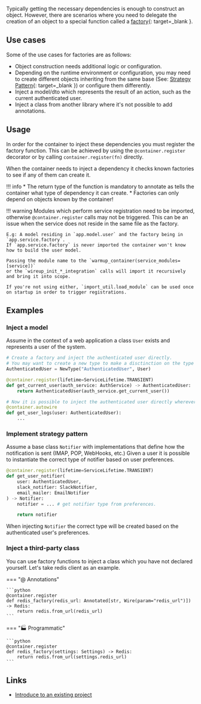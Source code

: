 Typically getting the necessary dependencies is enough to construct an object. However, there are scenarios
where you need to delegate the creation of an object to a special function called a 
[factory](https://en.wikipedia.org/wiki/Factory_(object-oriented_programming)){: target=_blank }.

## Use cases

Some of the use cases for factories are as follows:

* Object construction needs additional logic or configuration.
* Depending on the runtime environment or configuration, you may need to create different objects 
inheriting from the same base (See: [Strategy Pattern](https://en.wikipedia.org/wiki/Strategy_pattern){: target=_blank }) or configure them differently. 
* Inject a model/dto which represents the result of an action, such as the current authenticated user.
* Inject a class from another library where it's not possible to add annotations.

## Usage

In order for the container to inject these dependencies you must register the factory function.
This can be achieved by using the `@container.register` decorator or by calling `container.register(fn)` directly.

When the container needs to inject a dependency it checks known factories to see if any of them can create it.


!!! info
    * The return type of the function is mandatory to annotate as tells the container what 
    type of dependency it can create.
    * Factories can only depend on objects known by the container!

!!! warning
    Modules which perform service registration need to be imported, otherwise `@container.register` calls
    may not be triggered. This can be an issue when the service does not reside in the same file as the
    factory. 

    E.g: A model residing in `app.model.user` and the factory being in `app.service.factory`.
    If `app.service.factory` is never imported the container won't know how to build the user model.

    Passing the module name to the `warmup_container(service_modules=[service])` 
    or the `wireup_init_*_integration` calls will import it recursively and bring it into scope.

    If you're not using either, `import_util.load_module` can be used once on startup in order to trigger registrations.

## Examples

### Inject a model

Assume in the context of a web application a class `User` exists and represents a user of the system.

```python
# Create a factory and inject the authenticated user directly.
# You may want to create a new type to make a disctinction on the type of user this is.
AuthenticatedUser = NewType("AuthenticatedUser", User)

@container.register(lifetime=ServiceLifetime.TRANSIENT)
def get_current_user(auth_service: AuthService) -> AuthenticatedUser:
    return AuthenticatedUser(auth_service.get_current_user())

# Now it is possible to inject the authenticated user directly wherever it is necessary.
@container.autowire
def get_user_logs(user: AuthenticatedUser):
    ...
```

### Implement strategy pattern

Assume a base class `Notifier` with implementations that define how the notification is sent (IMAP, POP, WebHooks, etc.)
Given a user it is possible to instantiate the correct type of notifier based on user preferences.


```python
@container.register(lifetime=ServiceLifetime.TRANSIENT)
def get_user_notifier(
    user: AuthenticatedUser, 
    slack_notifier: SlackNotifier, 
    email_mailer: EmailNotifier
) -> Notifier:
    notifier = ... # get notifier type from preferences.

    return notifier
```

When injecting `Notifier` the correct type will be created based on the authenticated user's preferences.

### Inject a third-party class

You can use factory functions to inject a class which you have not declared yourself. Let's take redis client as an
example.

=== "@ Annotations"

    ```python
    @container.register
    def redis_factory(redis_url: Annotated[str, Wire(param="redis_url")]) -> Redis:
        return redis.from_url(redis_url)
    ```

=== "🏭 Programmatic"

    ```python
    @container.register
    def redis_factory(settings: Settings) -> Redis:
        return redis.from_url(settings.redis_url)
    ```


## Links

* [Introduce to an existing project](introduce_to_an_existing_project.md)

